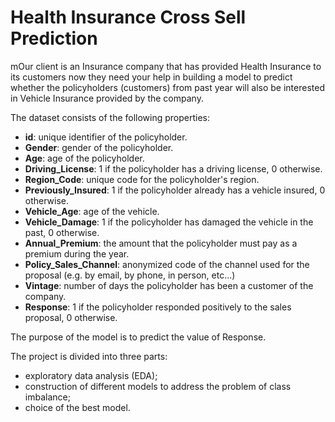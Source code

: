 # Health Insurance Cross Sell Prediction
mOur client is an Insurance company that has provided Health Insurance to its customers now they need your help in building a model to predict whether the policyholders (customers) from past year will also be interested in Vehicle Insurance provided by the company. 

The dataset consists of the following properties:

- **id**: unique identifier of the policyholder.
- **Gender**: gender of the policyholder.
- **Age**: age of the policyholder. 
- **Driving_License**: 1 if the policyholder has a driving license, 0 otherwise.
- **Region_Code**: unique code for the policyholder's region.
- **Previously_Insured**: 1 if the policyholder already has a vehicle insured, 0 otherwise.
- **Vehicle_Age**: age of the vehicle.
- **Vehicle_Damage**: 1 if the policyholder has damaged the vehicle in the past, 0 otherwise.
- **Annual_Premium**: the amount that the policyholder must pay as a premium during the year.
- **Policy_Sales_Channel**: anonymized code of the channel used for the proposal (e.g. by email, by phone, in person, etc...)
- **Vintage**: number of days the policyholder has been a customer of the company.
- **Response**: 1 if the policyholder responded positively to the sales proposal, 0 otherwise. 

The purpose of the model is to predict the value of Response.

The project is divided into three parts: 
- exploratory data analysis (EDA);
- construction of different models to address the problem of class imbalance;
- choice of the best model.
